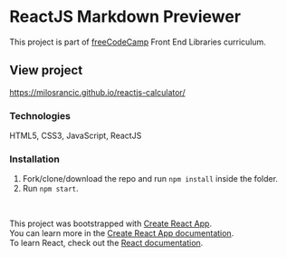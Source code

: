 # ReactJS Markdown Previewer

This project is part of [freeCodeCamp](https://www.freecodecamp.org/) Front End Libraries curriculum.

## View project
https://milosrancic.github.io/reactjs-calculator/

### Technologies
HTML5, CSS3, JavaScript, ReactJS

### Installation
1. Fork/clone/download the repo and run `npm install` inside the folder.
2. Run `npm start`.

<br>

This project was bootstrapped with [Create React App](https://github.com/facebook/create-react-app). <br>
You can learn more in the [Create React App documentation](https://facebook.github.io/create-react-app/docs/getting-started). <br>
To learn React, check out the [React documentation](https://reactjs.org/).

